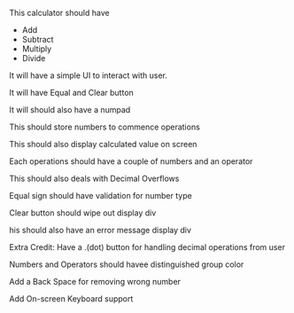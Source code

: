 This calculator should have 
- Add
- Subtract
- Multiply
- Divide

It will have a simple UI to interact with user.

It will have Equal and Clear button

It will should also have a numpad

This should store numbers to commence operations

This should also display calculated value on screen

Each operations should have a couple of numbers and an operator

This should also deals with Decimal Overflows

Equal sign should have validation for number type

Clear button should wipe out display div

his should also have an error message display div


Extra Credit:
Have a .(dot) button for handling decimal operations from user

Numbers and Operators should havee distinguished group color

Add a Back Space for removing wrong number

Add On-screen Keyboard support

